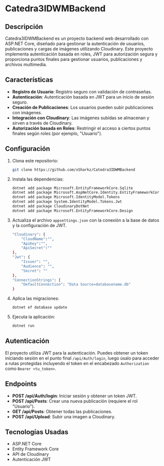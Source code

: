 # Catedra3IDWMBackend

## Descripción

Catedra3IDWMBackend es un proyecto backend web desarrollado con ASP.NET Core, diseñado para gestionar la autenticación de usuarios, publicaciones y cargas de imágenes utilizando Cloudinary. Este proyecto implementa autenticación basada en roles, JWT para autorización segura y proporciona puntos finales para gestionar usuarios, publicaciones y archivos multimedia.

## Características

- **Registro de Usuario**: Registro seguro con validación de contraseñas.
- **Autenticación**: Autenticación basada en JWT para un inicio de sesión seguro.
- **Creación de Publicaciones**: Los usuarios pueden subir publicaciones con imágenes.
- **Integración con Cloudinary**: Las imágenes subidas se almacenan y sirven a través de Cloudinary.
- **Autorización basada en Roles**: Restringir el acceso a ciertos puntos finales según roles (por ejemplo, "Usuario").

## Configuración

1. Clona este repositorio:
    ```bash
    git clone https://github.com/xSharkz/Catedra3IDWMBackend
    ```

2. Instala las dependencias:
    ```bash
    dotnet add package Microsoft.EntityFrameworkCore.Sqlite
    dotnet add package Microsoft.AspNetCore.Identity.EntityFrameworkCore
    dotnet add package Microsoft.IdentityModel.Tokens
    dotnet add package System.IdentityModel.Tokens.Jwt
    dotnet add package CloudinaryDotNet
    dotnet add package Microsoft.EntityFrameworkCore.Design
    ```

3. Actualiza el archivo `appsettings.json` con la conexión a la base de datos y la configuración de JWT.
    ```bash
    "Cloudinary": {
        "CloudName":"",
        "ApiKey":"",
        "ApiSecret":""
    },
    "Jwt": {
        "Issuer": "",
        "Audience": "",
        "Secret": ""
    },
    "ConnectionStrings": {
        "DefaultConnection": "Data Source=databasename.db"
    }
    ```
4. Aplica las migraciones:
    ```bash
    dotnet ef database update
    ```

5. Ejecuta la aplicación:
    ```bash
    dotnet run
    ```

## Autenticación

El proyecto utiliza JWT para la autenticación. Puedes obtener un token iniciando sesión en el punto final `/api/Auth/login`, luego úsalo para acceder a rutas protegidas incluyendo el token en el encabezado `Authorization` como `Bearer <tu_token>`.

## Endpoints

- **POST /api/Auth/login**: Iniciar sesión y obtener un token JWT.
- **POST /api/Posts**: Crear una nueva publicación (requiere el rol "Usuario").
- **GET /api/Posts**: Obtener todas las publicaciones.
- **POST /api/Upload**: Subir una imagen a Cloudinary.

## Tecnologías Usadas

- ASP.NET Core
- Entity Framework Core
- API de Cloudinary
- Autenticación JWT
